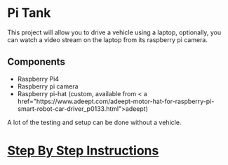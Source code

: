 <h1>Pi Tank</h1>
  This project will allow you to drive a vehicle using a laptop, optionally, you can watch 
  a video stream on the laptop from its raspberry pi camera. <br>
  
<h2>Components</h2>
   <ul>
      <li>Raspberry Pi4</li>
      <li>Raspberry pi camera</li>
      <li>Raspberry pi-hat (custom, available from < a href="https://www.adeept.com/adeept-motor-hat-for-raspberry-pi-smart-robot-car-driver_p0133.html">adeept</a>)</li>
   </ul>
   
   A lot of the testing and setup can be done without a vehicle.
   
<h1><a href="http://Paulware.github.io/piTank/docs/index.html">Step By Step Instructions</a></h1>
